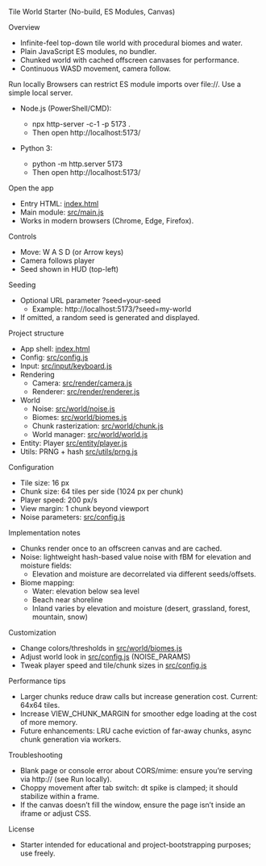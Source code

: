 Tile World Starter (No-build, ES Modules, Canvas)

Overview
- Infinite-feel top-down tile world with procedural biomes and water.
- Plain JavaScript ES modules, no bundler.
- Chunked world with cached offscreen canvases for performance.
- Continuous WASD movement, camera follow.

Run locally
Browsers can restrict ES module imports over file://. Use a simple local server.

- Node.js (PowerShell/CMD):
  - npx http-server -c-1 -p 5173 .
  - Then open http://localhost:5173/

- Python 3:
  - python -m http.server 5173
  - Then open http://localhost:5173/

Open the app
- Entry HTML: [index.html](index.html)
- Main module: [src/main.js](src/main.js)
- Works in modern browsers (Chrome, Edge, Firefox).

Controls
- Move: W A S D (or Arrow keys)
- Camera follows player
- Seed shown in HUD (top-left)

Seeding
- Optional URL parameter ?seed=your-seed
  - Example: http://localhost:5173/?seed=my-world
- If omitted, a random seed is generated and displayed.

Project structure
- App shell: [index.html](index.html)
- Config: [src/config.js](src/config.js)
- Input: [src/input/keyboard.js](src/input/keyboard.js)
- Rendering
  - Camera: [src/render/camera.js](src/render/camera.js)
  - Renderer: [src/render/renderer.js](src/render/renderer.js)
- World
  - Noise: [src/world/noise.js](src/world/noise.js)
  - Biomes: [src/world/biomes.js](src/world/biomes.js)
  - Chunk rasterization: [src/world/chunk.js](src/world/chunk.js)
  - World manager: [src/world/world.js](src/world/world.js)
- Entity: Player [src/entity/player.js](src/entity/player.js)
- Utils: PRNG + hash [src/utils/prng.js](src/utils/prng.js)

Configuration
- Tile size: 16 px
- Chunk size: 64 tiles per side (1024 px per chunk)
- Player speed: 200 px/s
- View margin: 1 chunk beyond viewport
- Noise parameters: [src/config.js](src/config.js)

Implementation notes
- Chunks render once to an offscreen canvas and are cached.
- Noise: lightweight hash-based value noise with fBM for elevation and moisture fields:
  - Elevation and moisture are decorrelated via different seeds/offsets.
- Biome mapping:
  - Water: elevation below sea level
  - Beach near shoreline
  - Inland varies by elevation and moisture (desert, grassland, forest, mountain, snow)

Customization
- Change colors/thresholds in [src/world/biomes.js](src/world/biomes.js)
- Adjust world look in [src/config.js](src/config.js) (NOISE_PARAMS)
- Tweak player speed and tile/chunk sizes in [src/config.js](src/config.js)

Performance tips
- Larger chunks reduce draw calls but increase generation cost. Current: 64x64 tiles.
- Increase VIEW_CHUNK_MARGIN for smoother edge loading at the cost of more memory.
- Future enhancements: LRU cache eviction of far-away chunks, async chunk generation via workers.

Troubleshooting
- Blank page or console error about CORS/mime: ensure you’re serving via http:// (see Run locally).
- Choppy movement after tab switch: dt spike is clamped; it should stabilize within a frame.
- If the canvas doesn’t fill the window, ensure the page isn’t inside an iframe or adjust CSS.

License
- Starter intended for educational and project-bootstrapping purposes; use freely.